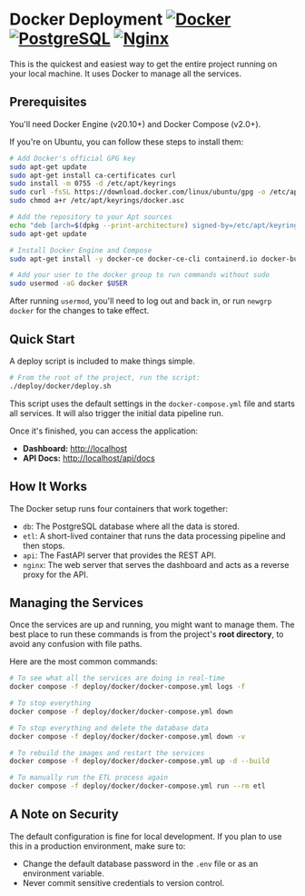 # Docker Deployment [![Docker](https://img.shields.io/badge/Docker-Compose-2496ED?logo=docker)](https://www.docker.com/) [![PostgreSQL](https://img.shields.io/badge/PostgreSQL-16-336791?logo=postgresql)](https://www.postgresql.org/) [![Nginx](https://img.shields.io/badge/Nginx-alpine-009639?logo=nginx)](https://nginx.org/)

This is the quickest and easiest way to get the entire project running on your local machine. It uses Docker to manage all the services.

## Prerequisites

You'll need Docker Engine (v20.10+) and Docker Compose (v2.0+).

If you're on Ubuntu, you can follow these steps to install them:

```bash
# Add Docker's official GPG key
sudo apt-get update
sudo apt-get install ca-certificates curl
sudo install -m 0755 -d /etc/apt/keyrings
sudo curl -fsSL https://download.docker.com/linux/ubuntu/gpg -o /etc/apt/keyrings/docker.asc
sudo chmod a+r /etc/apt/keyrings/docker.asc

# Add the repository to your Apt sources
echo "deb [arch=$(dpkg --print-architecture) signed-by=/etc/apt/keyrings/docker.asc] https://download.docker.com/linux/ubuntu $(. /etc/os-release && echo "$VERSION_CODENAME") stable" | sudo tee /etc/apt/sources.list.d/docker.list > /dev/null
sudo apt-get update

# Install Docker Engine and Compose
sudo apt-get install -y docker-ce docker-ce-cli containerd.io docker-buildx-plugin docker-compose-plugin

# Add your user to the docker group to run commands without sudo
sudo usermod -aG docker $USER
```

After running `usermod`, you'll need to log out and back in, or run `newgrp docker` for the changes to take effect.

## Quick Start

A deploy script is included to make things simple.

```bash
# From the root of the project, run the script:
./deploy/docker/deploy.sh
```

This script uses the default settings in the `docker-compose.yml` file and starts all services. It will also trigger the initial data pipeline run.

Once it's finished, you can access the application:
- **Dashboard:** [http://localhost](http://localhost)
- **API Docs:** [http://localhost/api/docs](http://localhost/api/docs)

## How It Works

The Docker setup runs four containers that work together:

- `db`: The PostgreSQL database where all the data is stored.
- `etl`: A short-lived container that runs the data processing pipeline and then stops.
- `api`: The FastAPI server that provides the REST API.
- `nginx`: The web server that serves the dashboard and acts as a reverse proxy for the API.

## Managing the Services

Once the services are up and running, you might want to manage them. The best place to run these commands is from the project's **root directory**, to avoid any confusion with file paths.

Here are the most common commands:

```bash
# To see what all the services are doing in real-time
docker compose -f deploy/docker/docker-compose.yml logs -f

# To stop everything
docker compose -f deploy/docker/docker-compose.yml down

# To stop everything and delete the database data
docker compose -f deploy/docker/docker-compose.yml down -v

# To rebuild the images and restart the services
docker compose -f deploy/docker/docker-compose.yml up -d --build

# To manually run the ETL process again
docker compose -f deploy/docker/docker-compose.yml run --rm etl
```

## A Note on Security

The default configuration is fine for local development. If you plan to use this in a production environment, make sure to:
- Change the default database password in the `.env` file or as an environment variable.
- Never commit sensitive credentials to version control.
